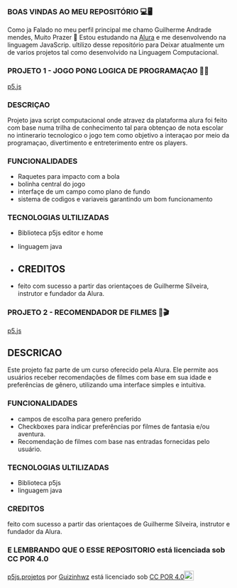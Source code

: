 
### BOAS VINDAS AO MEU REPOSITÓRIO 💻🖥
Como ja Falado no meu perfil principal me chamo Guilherme Andrade mendes, Muito Prazer 🤝
Estou estudando na [Alura](https:\\www.alura.com.br)
e me desenvolvendo na linguagem JavaScrip. ultilizo desse repositório para Deixar atualmente um de varios projetos tal como desenvolvido na Linguagem Computacional.


### PROJETO 1 - JOGO PONG LOGICA DE PROGRAMAÇAO 🎾🏐
[p5.js](https://editor.p5js.org/00001132580377sp/full/T-seBUCMn)

### DESCRIÇAO 
Projeto java script computacional onde atravez da plataforma alura foi feito com base numa trilha de conhecimento tal para obtençao de nota escolar no intinerario tecnologico
o jogo tem como objetivo a interaçao por meio da programaçao, divertimento e entreterimento entre os players. 

### FUNCIONALIDADES
- Raquetes para impacto com a bola
- bolinha central do jogo
- interfaçe de um campo como plano de fundo
- sistema de codigos e variaveis garantindo um bom funcionamento

### TECNOLOGIAS ULTILIZADAS 
- Biblioteca p5js editor e home
- linguagem java

- ## CREDITOS
- feito com sucesso a partir das orientaçoes de Guilherme Silveira, instrutor e fundador da Alura.


### PROJETO 2 - RECOMENDADOR DE FILMES 🎥🎬
[p5.js](https://editor.p5js.org/00001132580377sp/full/T-seBUCMn)

## DESCRICAO
Este projeto faz parte de um curso oferecido pela Alura. Ele permite aos usuários receber recomendações de filmes com base em sua idade e preferências de gênero, utilizando uma interface simples e intuitiva.

### FUNCIONALIDADES
- campos de escolha para genero preferido
- Checkboxes para indicar preferências por filmes de fantasia e/ou aventura.
- Recomendação de filmes com base nas entradas fornecidas pelo usuário.

### TECNOLOGIAS ULTILIZADAS
- Biblioteca p5js
- linguagem java

### CREDITOS 
feito com sucesso a partir das orientaçoes de Guilherme Silveira, instrutor e fundador da Alura.



### E LEMBRANDO QUE O ESSE REPOSITORIO está licenciada sob CC POR 4.0 
<p xmlns:cc="http://creativecommons.org/ns#" xmlns:dct="http://purl.org/dc/terms/"><a property="dct:title" rel="cc:attributionURL" href="https://github.com/Guizinhwz/p5js.projetos.git">p5js.projetos</a> por <a rel="cc:attributionURL dct:creator" property="cc:attributionName" href="https://github.com/Guizinhwz">Guizinhwz</a> está licenciado sob <a href="https://creativecommons.org/licenses/by/4.0/?ref=chooser-v1" target="_blank" rel=" licença noopener noreferrer" style="display:inline-block;" >CC POR 4.0<img style="height:22px!importante; margem-esquerda: 3px; vertical-align:text-bottom;" src="https://mirrors.creativecommons.org/presskit/icons/cc.svg?ref=chooser-v1" alt=""><img style="height:22px!important; margem-esquerda: 3px; vertical-align:text-bottom;" src="https://mirrors.creativecommons.org/presskit/icons/by.svg?ref=chooser-v1" alt=""></a></p>
